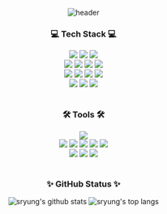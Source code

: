 <div align="center">

  ![header](https://capsule-render.vercel.app/api?type=venom&height=200&color=0:EE5253,100:F5F5F1&text=Sung-Ryung%20Yi.&fontColor=246d3d&fontSize=70&fontAlign=50&animation=twinkling&desc=to%20create%20a%20joyful%20day%20as%20Christmas%20🎄&descAlign=62&descSize=17&descAlignY=78)
  <br />
  
  <h3>💻 Tech Stack 💻</h3>
  <div align="center">
    <img src="https://img.shields.io/badge/JavaScript-F7DF1E?style=flat&logo=Javascript&logoColor=black"/>
    <img src="https://img.shields.io/badge/Typescript-3178C6?style=flat&logo=Typescript&logoColor=white"/>
    <img src="https://img.shields.io/badge/React-61DAFB?style=flat&logo=React&logoColor=black"/>
    <br />
    <img src="https://img.shields.io/badge/Sass-CC6699?style=flat&logo=Sass&logoColor=white"/>
    <img src="https://img.shields.io/badge/Styled_Components-DB7093?style=flat&logo=styled-components&logoColor=white"/>
    <img src="https://img.shields.io/badge/TailwindCSS-06B6D4?style=flat&logo=Tailwind CSS&logoColor=white"/>
    <img src="https://img.shields.io/badge/Framer motion-E52FC1?style=flat&logo=framer&logoColor=white"/>
    <br />
    <img src="https://img.shields.io/badge/Next.js-000000?style=flat&logo=Next.js&logoColor=white"/>
    <img src="https://img.shields.io/badge/Vite-646CFF?style=flat&logo=vite&logoColor=white"/>
    <img src="https://img.shields.io/badge/Recoil-3578E5?style=flat&logo=recoil&logoColor=white"/>
    <img src="https://img.shields.io/badge/Redux-764ABC?style=flat&logo=Redux&logoColor=white"/>
    <br />
    <img src="https://img.shields.io/badge/Python-3776AB?style=flat&logo=Python&logoColor=white"/>
    <img src="https://img.shields.io/badge/Git-F05032?style=flat&logo=git&logoColor=white"/>
    <img src="https://img.shields.io/badge/Firebase-FFCA28?style=flat&logo=firebase&logoColor=black"/>
  </div>
  <br>

  <h3>🛠 Tools 🛠</h3>
  <div align="center">
    <img src="https://img.shields.io/badge/Visual_Studio_Code-007ACC?style=flat=&logo=Visual Studio Code&logoColor=white"/>
    <br />
    <img src="https://img.shields.io/badge/GitHub-181717?style=flat=&logo=GitHub&logoColor=white"/>
    <img src="https://img.shields.io/badge/Jira-0052CC?style=flat=&logo=Jira&logoColor=white"/>
    <img src="https://img.shields.io/badge/Bitbucket-0052CC?style=flat=&logo=Bitbucket&logoColor=white"/>
    <img src="https://img.shields.io/badge/Confluence-172B4D?style=flat&logo=Confluence&logoColor=white"/>
    <img src="https://img.shields.io/badge/Notion-000000?style=flat&logo=notion&logoColor=white">
    <br />
    <img src="https://img.shields.io/badge/Adobe Photoshop-31A8FF?style=flat&logo=Adobe Photoshop&logoColor=white"/>
    <img src="https://img.shields.io/badge/Figma-F24E1E.svg?style=flat&logo=figma&logoColor=white"/>
    <img src="https://img.shields.io/badge/Zeplin-F4BA43?style=flat&logo=zeplin&logoColor=white"/>
  </div>
  <br>

  <!-- Blind
    <img src="https://img.shields.io/badge/HTML5-E34F26?style=flat-square&logo=html5&logoColor=white"/>
    <img src="https://img.shields.io/badge/CSS3-1572B6?style=flat-square&logo=css3&logoColor=white"/>
    <img src="https://img.shields.io/badge/Bootstrap-7952B3?style=flat-square&logo=bootstrap&logoColor=white"/>
    <img src="https://img.shields.io/badge/WordPress-%23117AC9.svg?style=flat-square&logo=WordPress&logoColor=white"/>
    <img src="https://img.shields.io/badge/jQuery-0769AD?style=flat-square&logo=jQuery&logoColor=white"/>
    <img src="https://img.shields.io/badge/Gulp-%23CF4647.svg?style=flat-square&logo=gulp&logoColor=white"/>
    <img src="https://img.shields.io/badge/ESLint-4B32C3?style=flat-square&logo=eslint&logoColor=white"/>
    <img src="https://img.shields.io/badge/Gatsby-%23663399.svg?style=flat-square&logo=gatsby&logoColor=white"/>
    <img src="https://img.shields.io/badge/Storybook-FF4785?style=flat-square&logo=Storybook&logoColor=white"/>
    <img src="https://img.shields.io/badge/Jest-FF4785?style=flat-square&logo=jest&logoColor=white"/>
    <img src="https://img.shields.io/badge/Cypress-69D3A7?style=flat-square&logo=cypress&logoColor=white"/>
    <img src="https://img.shields.io/badge/Storybook-C21325?style=flat-square&logo=Storybook&logoColor=white"/>
    <img src="https://img.shields.io/badge/GraphQL-E10098?style=flat-square&logo=GraphQL&logoColor=white"/>
    <img src="https://img.shields.io/badge/Django-092E20?style=flat-square&logo=django&logoColor=white"/>
    <img src="https://img.shields.io/badge/Node.js-339933?style=flat-square&logo=Node.js&logoColor=white"/>
    <img src="https://img.shields.io/badge/GSAP-88CE02?style=flat-square&logo=greensock&logoColor=white"/>
    <img src="https://img.shields.io/badge/Threejs-000000?style=flat-square&logo=three.js&logoColor=white"/>
  -->
  
  <h3>✨ GitHub Status ✨</h3>
  
  ![sryung's github stats](https://github-readme-stats.vercel.app/api?username=sryung1225&show_icons=true&count_private=true&theme=vue)
  ![sryung's top langs](https://github-readme-stats.vercel.app/api/top-langs/?username=sryung1225&layout=compact&count_private=true&theme=vue&langs_count=8&exclude_repo=boramboram_hackaton,WebPub_Array)

  <br>
</div>
